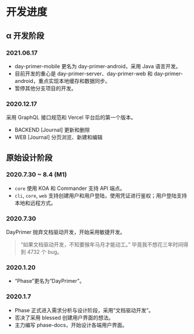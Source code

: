 # 开发进度

## α 开发阶段

### 2021.06.17

- day-primer-mobile 更名为 day-primer-android，采用 Java 语言开发。
- 目前开发的重心是 day-primer-server、day-primer-web 和 day-primer-android，重点实现本地缓存和数据同步。
- 暂停其他分支项目的开发。

### 2020.12.17

采用 GraphQL 接口规范和 Vercel 平台后的第一个版本。

- BACKEND [Journal] 更新和删除
- WEB [Journal] 分页浏览、新建和编辑

## 原始设计阶段

### 2020.7.30 ~ 8.4 (M1)

- `core` 使用 KOA 和 Commander 支持 API 端点。
- `cli`, `core`, `web` 支持创建用户和用户登陆，使用凭证进行鉴权；用户登陆支持本地和远程方式。

### 2020.7.30

DayPrimer 抛弃文档驱动开发，开始采用敏捷开发。

> “如果文档驱动开发，不知要猴年马月才能动工。”
> 毕竟我不想花三年时间得到 4732 个 bug。

### 2020.1.20

- “Phase”更名为“DayPrimer”。

### 2020.1.7

- Phase 正式进入需求分析与设计阶段，采用“文档驱动开发”。
- 否决了采用 blessed 创建用户界面的想法。
- 主力编写 phase-docs，开始设计各端用户界面。
